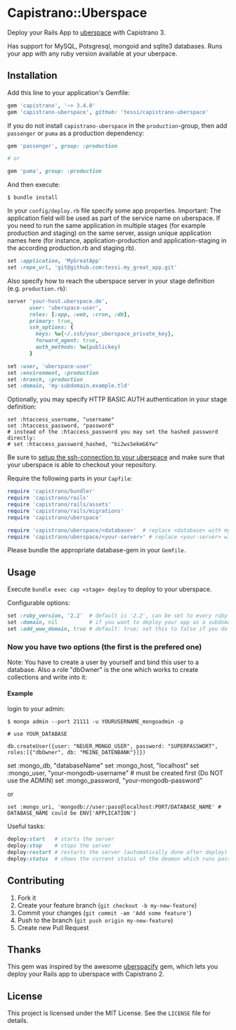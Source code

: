 # Capistrano::Uberspace

Deploy your Rails App to [uberspace](http://uberspace.de) with Capistrano 3.

Has support for MySQL, Potsgresql, mongoid and sqlite3 databases. Runs your app with any ruby version available at your uberpace.

## Installation

Add this line to your application's Gemfile:

```ruby
gem 'capistrano', '~> 3.4.0'
gem 'capistrano-uberspace', github: 'tessi/capistrano-uberspace'
```

If you do not install `capistrano-uberspace` in the `production`-group, then add `passenger` or `puma` as a production dependency:

```ruby
gem 'passenger', group: :production

# or

gem 'puma', group: :production
```

And then execute:

    $ bundle install

In your `config/deploy.rb` file specify some app properties. Important: The application field will be used as part of the service name on uberspace. If you need to run the same application in multiple stages (for example production and staging) on the same server, assign unique application names here (for instance, application-production and application-staging in the according production.rb and staging.rb).

```ruby
set :application, 'MyGreatApp'
set :repo_url, 'git@github.com:tessi.my_great_app.git'
```

Also specify how to reach the uberspace server in your stage definition (e.g. `production.rb`):

```ruby
server 'your-host.uberspace.de',
       user: 'uberspace-user',
       roles: [:app, :web, :cron, :db],
       primary: true,
       ssh_options: {
         keys: %w{~/.ssh/your_uberspace_private_key},
         forward_agent: true,
         auth_methods: %w(publickey)
       }

set :user, 'uberspace-user'
set :environment, :production
set :branch, :production
set :domain, 'my-subdomain.example.tld'
```

Optionally, you may specify HTTP BASIC AUTH authentication in your stage definition:

```
set :htaccess_username, "username"
set :htaccess_password, "password"
# instead of the :htaccess_password you may set the hashed password directly:
# set :htaccess_password_hashed, "bi2wsSekmG6Yw"
```

Be sure to [setup the ssh-connection to your uberspace](https://wiki.uberspace.de/system:ssh#login_mit_ssh-schluessel1) and make sure that your uberspace is able to checkout your repository.

Require the following parts in your `Capfile`:

```ruby
require 'capistrano/bundler'
require 'capistrano/rails'
require 'capistrano/rails/assets'
require 'capistrano/rails/migrations'
require 'capistrano/uberspace'

require 'capistrano/uberspace/<database>'  # replace <database> with mysql, mongoid, postgresql, or sqlite3
require 'capistrano/uberspace/<your-server>' # replace <your-server> with puma or passenger
```

Please bundle the appropriate database-gem in your `Gemfile`.


## Usage

Execute `bundle exec cap <stage> deploy` to deploy to your uberspace.

Configurable options:

```ruby
set :ruby_version, '2.2'  # default is '2.2', can be set to every ruby version supported by uberspace.
set :domain, nil          # if you want to deploy your app as a subdomain, configure it here. Use the full URI. E.g. my-custom.example.tld
set :add_www_domain, true # default: true; set this to false if you do not want to also use your subdomain with prefixed www.`
```

### Now you have two options (the first is the prefered one)

Note: You have to create a user by yourself and bind this user to a database. Also a role "dbOwner" is the one which works to create collections and write into it:

#### Example

login to your admin:

    $ mongo admin --port 21111 -u YOURUSERNAME_mongoadmin -p

    # use YOUR_DATABASE

    db.createUser({user: "NEUER_MONGO_USER", password: "SUPERPASSWORT", roles:[{"dbOwner", db: "MEINE_DATENBANK"}]})


set :mongo_db, "databaseName"
set :mongo_host, "localhost"
set :mongo_user, "your-mongodb-username" # must be created first (Do NOT use the ADMIN)
set :mongo_password, "your-mongodb-password"

or

```
set :mongo_uri, 'mongodb://user:pass@localhost:PORT/DATABASE_NAME' # DATABASE_NAME could be ENV['APPLICATION']

```

Useful tasks:

```ruby
deploy:start   # starts the server
deploy:stop    # stops the server
deploy:restart # restarts the server (automatically done after deploy)
deploy:status  # shows the current status of the deamon which runs passenger
```

## Contributing

1. Fork it
2. Create your feature branch (`git checkout -b my-new-feature`)
3. Commit your changes (`git commit -am 'Add some feature'`)
4. Push to the branch (`git push origin my-new-feature`)
5. Create new Pull Request

## Thanks

This gem was inspired by the awesome [uberspacify](https://github.com/yeah/uberspacify) gem, which lets you deploy your Rails app to uberspace with Capistrano 2.

## License

This project is licensed under the MIT License. See the `LICENSE` file for details.

